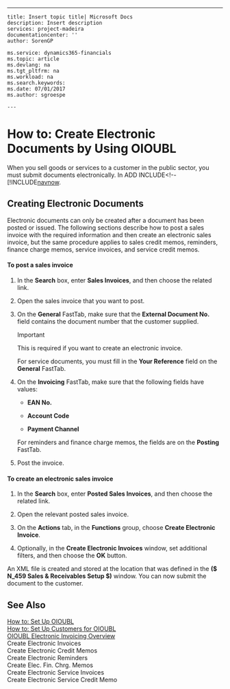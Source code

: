 ---
    title: Insert topic title| Microsoft Docs
    description: Insert description
    services: project-madeira
    documentationcenter: ''
    author: SorenGP

    ms.service: dynamics365-financials
    ms.topic: article
    ms.devlang: na
    ms.tgt_pltfrm: na
    ms.workload: na
    ms.search.keywords:
    ms.date: 07/01/2017
    ms.author: sgroespe

    ---
# How to: Create Electronic Documents by Using OIOUBL
When you sell goods or services to a customer in the public sector, you must submit documents electronically. In ADD INCLUDE<!--[!INCLUDE[navnow](../../includes/how-to-set-up-customers-for-oioubl.md).  
  
## Creating Electronic Documents  
 Electronic documents can only be created after a document has been posted or issued. The following sections describe how to post a sales invoice with the required information and then create an electronic sales invoice, but the same procedure applies to sales credit memos, reminders, finance charge memos, service invoices, and service credit memos.  
  
#### To post a sales invoice  
  
1.  In the **Search** box, enter **Sales Invoices**, and then choose the related link.  
  
2.  Open the sales invoice that you want to post.  
  
3.  On the **General** FastTab, make sure that the **External Document No.** field contains the document number that the customer supplied.  
  
    > [!IMPORTANT]  
    >  This is required if you want to create an electronic invoice.  
  
     For service documents, you must fill in the **Your Reference** field on the **General** FastTab.  
  
4.  On the **Invoicing** FastTab, make sure that the following fields have values:  
  
    -   **EAN No.**  
  
    -   **Account Code**  
  
    -   **Payment Channel**  
  
     For reminders and finance charge memos, the fields are on the **Posting** FastTab.  
  
5.  Post the invoice.  
  
#### To create an electronic sales invoice  
  
1.  In the **Search** box, enter **Posted Sales Invoices**, and then choose the related link.  
  
2.  Open the relevant posted sales invoice.  
  
3.  On the **Actions** tab, in the **Functions** group, choose **Create Electronic Invoice**.  
  
4.  Optionally, in the **Create Electronic Invoices** window, set additional filters, and then choose the **OK** button.  
  
 An XML file is created and stored at the location that was defined in the **\($ N\_459 Sales & Receivables Setup $\)** window. You can now submit the document to the customer.  
  
## See Also  
 [How to: Set Up OIOUBL](../how-to-set-up-oioubl.md)   
 [How to: Set Up Customers for OIOUBL](../how-to-set-up-customers-for-oioubl.md)   
 [OIOUBL Electronic Invoicing Overview](../oioubl-electronic-invoicing-overview.md)   
 Create Electronic Invoices   
 Create Electronic Credit Memos   
 Create Electronic Reminders   
 Create Elec. Fin. Chrg. Memos   
 Create Electronic Service Invoices   
 Create Electronic Service Credit Memo